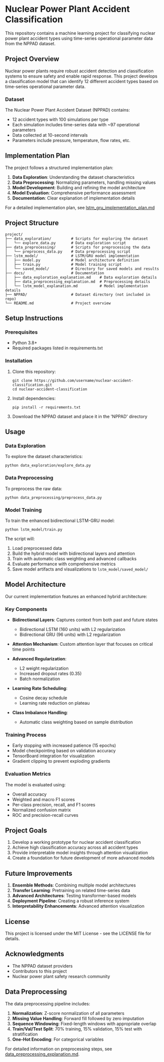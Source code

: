 # Nuclear Power Plant Accident Classification

This repository contains a machine learning project for classifying nuclear power plant accident types using time-series operational parameter data from the NPPAD dataset.

## Project Overview

Nuclear power plants require robust accident detection and classification systems to ensure safety and enable rapid response. This project develops a classification model that can identify 12 different accident types based on time-series operational parameter data.

### Dataset

The Nuclear Power Plant Accident Dataset (NPPAD) contains:
- 12 accident types with 100 simulations per type
- Each simulation includes time-series data with ~97 operational parameters
- Data collected at 10-second intervals
- Parameters include pressure, temperature, flow rates, etc.

## Implementation Plan

The project follows a structured implementation plan:

1. **Data Exploration**: Understanding the dataset characteristics
2. **Data Preprocessing**: Normalizing parameters, handling missing values
3. **Model Development**: Building and refining the model architecture
4. **Model Evaluation**: Comprehensive performance assessment
5. **Documentation**: Clear explanation of implementation details

For a detailed implementation plan, see [lstm_gru_implementation_plan.md](lstm_gru_implementation_plan.md)

## Project Structure

```
project/
├── data_exploration/         # Scripts for exploring the dataset
│   └── explore_data.py       # Data exploration script
├── data_preprocessing/       # Scripts for preprocessing the data
│   └── preprocess_data.py    # Data preprocessing script
├── lstm_model/               # LSTM/GRU model implementation
│   ├── model.py              # Model architecture definition
│   ├── train.py              # Model training script
│   └── saved_model/          # Directory for saved models and results
├── docs/                     # Documentation
│   ├── data_exploration_explanation.md    # Data exploration details
│   ├── data_preprocessing_explanation.md  # Preprocessing details
│   └── lstm_model_explanation.md          # Model implementation details
├── NPPAD/                    # Dataset directory (not included in repo)
└── README.md                 # Project overview
```

## Setup Instructions

### Prerequisites

- Python 3.8+
- Required packages listed in requirements.txt

### Installation

1. Clone this repository:
   ```
   git clone https://github.com/username/nuclear-accident-classification.git
   cd nuclear-accident-classification
   ```

2. Install dependencies:
   ```
   pip install -r requirements.txt
   ```

3. Download the NPPAD dataset and place it in the 'NPPAD' directory

## Usage

### Data Exploration

To explore the dataset characteristics:
```
python data_exploration/explore_data.py
```

### Data Preprocessing

To preprocess the raw data:
```
python data_preprocessing/preprocess_data.py
```

### Model Training

To train the enhanced bidirectional LSTM-GRU model:
```
python lstm_model/train.py
```

The script will:
1. Load preprocessed data
2. Build the hybrid model with bidirectional layers and attention
3. Train with automatic class weighting and advanced callbacks
4. Evaluate performance with comprehensive metrics
5. Save model artifacts and visualizations to `lstm_model/saved_model/`

## Model Architecture

Our current implementation features an enhanced hybrid architecture:

### Key Components

- **Bidirectional Layers**: Captures context from both past and future states
  - Bidirectional LSTM (160 units) with L2 regularization
  - Bidirectional GRU (96 units) with L2 regularization

- **Attention Mechanism**: Custom attention layer that focuses on critical time points

- **Advanced Regularization**:
  - L2 weight regularization
  - Increased dropout rates (0.35)
  - Batch normalization

- **Learning Rate Scheduling**:
  - Cosine decay schedule
  - Learning rate reduction on plateau

- **Class Imbalance Handling**:
  - Automatic class weighting based on sample distribution

### Training Process

- Early stopping with increased patience (15 epochs)
- Model checkpointing based on validation accuracy
- TensorBoard integration for visualization
- Gradient clipping to prevent exploding gradients

### Evaluation Metrics

The model is evaluated using:
- Overall accuracy
- Weighted and macro F1 scores
- Per-class precision, recall, and F1 scores
- Normalized confusion matrix
- ROC and precision-recall curves

## Project Goals

1. Develop a working prototype for nuclear accident classification
2. Achieve high classification accuracy across all accident types
3. Provide interpretable model insights through attention visualization
4. Create a foundation for future development of more advanced models

## Future Improvements

1. **Ensemble Methods**: Combining multiple model architectures
2. **Transfer Learning**: Pretraining on related time-series data
3. **Advanced Architectures**: Testing transformer-based models
4. **Deployment Pipeline**: Creating a robust inference system
5. **Interpretability Enhancements**: Advanced attention visualization

## License

This project is licensed under the MIT License - see the LICENSE file for details.

## Acknowledgments

- The NPPAD dataset providers
- Contributors to this project
- Nuclear power plant safety research community

## Data Preprocessing

The data preprocessing pipeline includes:

1. **Normalization**: Z-score normalization of all parameters
2. **Missing Value Handling**: Forward fill followed by zero imputation
3. **Sequence Windowing**: Fixed-length windows with appropriate overlap
4. **Train/Val/Test Split**: 70% training, 15% validation, 15% test with stratification
5. **One-Hot Encoding**: For categorical variables

For detailed information on preprocessing steps, see [data_preprocessing_explanation.md](docs/data_preprocessing_explanation.md). 